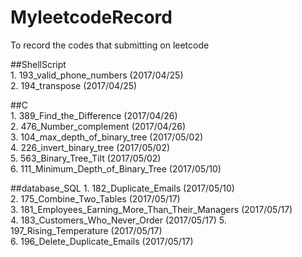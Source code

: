 # MyleetcodeRecord
To record the codes that submitting on leetcode  

##ShellScript  
	1. 193_valid_phone_numbers (2017/04/25)  
	2. 194_transpose (2017/04/25)  
  
##C  
	1. 389_Find_the_Difference (2017/04/26)  
	2. 476_Number_complement (2017/04/26)  
	3. 104_max_depth_of_binary_tree (2017/05/02)   
	4. 226_invert_binary_tree (2017/05/02)   
	5. 563_Binary_Tree_Tilt (2017/05/02)  
	6. 111_Minimum_Depth_of_Binary_Tree (2017/05/10)  

##database_SQL
	1. 182_Duplicate_Emails (2017/05/10)  
	2. 175_Combine_Two_Tables (2017/05/17)  
	3. 181_Employees_Earning_More_Than_Their_Managers (2017/05/17)   
	4. 183_Customers_Who_Never_Order (2017/05/17) 
	5. 197_Rising_Temperature (2017/05/17)  
	6. 196_Delete_Duplicate_Emails (2017/05/17)




